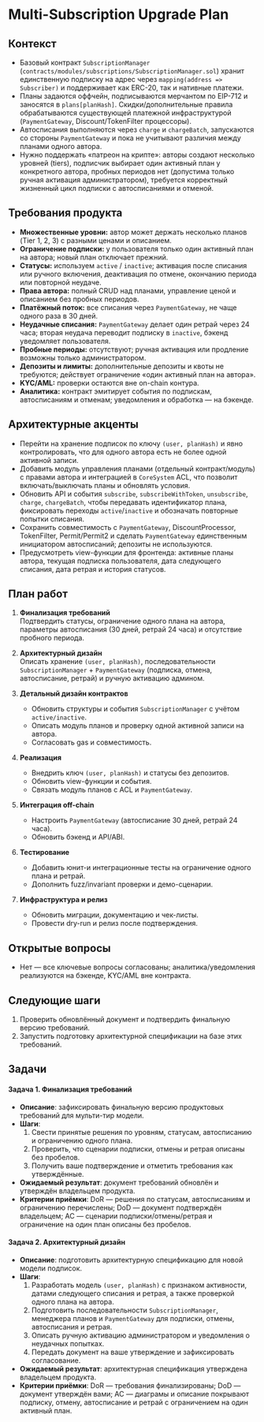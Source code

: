 # Multi-Subscription Upgrade Plan

## Контекст
- Базовый контракт `SubscriptionManager` (`contracts/modules/subscriptions/SubscriptionManager.sol`) хранит единственную подписку на адрес через `mapping(address => Subscriber)` и поддерживает как ERC-20, так и нативные платежи.
- Планы задаются оффчейн, подписываются мерчантом по EIP-712 и заносятся в `plans[planHash]`. Скидки/дополнительные правила обрабатываются существующей платежной инфраструктурой (`PaymentGateway`, Discount/TokenFilter процессоры).
- Автосписания выполняются через `charge` и `chargeBatch`, запускаются со стороны `PaymentGateway` и пока не учитывают различия между планами одного автора.
- Нужно поддержать «патреон на крипте»: авторы создают несколько уровней (tiers), подписчик выбирает один активный план у конкретного автора, пробных периодов нет (допустима только ручная активация администратором), требуется корректный жизненный цикл подписки с автосписаниями и отменой.

## Требования продукта
- **Множественные уровни:** автор может держать несколько планов (Tier 1, 2, 3) с разными ценами и описанием.
- **Ограничение подписки:** у пользователя только один активный план на автора; новый план отключает прежний.
- **Статусы:** используем `active` / `inactive`; активация после списания или ручного включения, деактивация по отмене, окончанию периода или повторной неудаче.
- **Права автора:** полный CRUD над планами, управление ценой и описанием без пробных периодов.
- **Платёжный поток:** все списания через `PaymentGateway`, не чаще одного раза в 30 дней.
- **Неудачные списания:** `PaymentGateway` делает один ретрай через 24 часа; вторая неудача переводит подписку в `inactive`, бэкенд уведомляет пользователя.
- **Пробные периоды:** отсутствуют; ручная активация или продление возможны только администратором.
- **Депозиты и лимиты:** дополнительные депозиты и квоты не требуются; действует ограничение «один активный план на автора».
- **KYC/AML:** проверки остаются вне on-chain контура.
- **Аналитика:** контракт эмитирует события по подпискам, автосписаниям и отменам; уведомления и обработка — на бэкенде.

## Архитектурные акценты
- Перейти на хранение подписок по ключу `(user, planHash)` и явно контролировать, что для одного автора есть не более одной активной записи.
- Добавить модуль управления планами (отдельный контракт/модуль) с правами автора и интеграцией в `CoreSystem` ACL, что позволит включать/выключать планы и обновлять условия.
- Обновить API и события `subscribe`, `subscribeWithToken`, `unsubscribe`, `charge`, `chargeBatch`, чтобы передавать идентификатор плана, фиксировать переходы `active`/`inactive` и обозначать повторные попытки списания.
- Сохранить совместимость с `PaymentGateway`, DiscountProcessor, TokenFilter, Permit/Permit2 и сделать `PaymentGateway` единственным инициатором автосписаний; депозиты не используются.
- Предусмотреть view-функции для фронтенда: активные планы автора, текущая подписка пользователя, дата следующего списания, дата ретрая и история статусов.

## План работ
1. **Финализация требований**  
   Подтвердить статусы, ограничение одного плана на автора, параметры автосписания (30 дней, ретрай 24 часа) и отсутствие пробного периода.

2. **Архитектурный дизайн**  
   Описать хранение `(user, planHash)`, последовательности `SubscriptionManager` + `PaymentGateway` (подписка, отмена, автосписание, ретрай) и ручную активацию админом.

3. **Детальный дизайн контрактов**  
   - Обновить структуры и события `SubscriptionManager` с учётом `active/inactive`.
   - Описать модуль планов и проверку одной активной записи на автора.
   - Согласовать gas и совместимость.

4. **Реализация**  
   - Внедрить ключ `(user, planHash)` и статусы без депозитов.
   - Обновить view-функции и события.
   - Связать модуль планов с ACL и `PaymentGateway`.

5. **Интеграция off-chain**  
   - Настроить `PaymentGateway` (автосписание 30 дней, ретрай 24 часа).
   - Обновить бэкенд и API/ABI.

6. **Тестирование**  
   - Добавить юнит-и интеграционные тесты на ограничение одного плана и ретрай.
   - Дополнить fuzz/invariant проверки и демо-сценарии.

7. **Инфраструктура и релиз**  
   - Обновить миграции, документацию и чек-листы.
   - Провести dry-run и релиз после подтверждения.

## Открытые вопросы
- Нет — все ключевые вопросы согласованы; аналитика/уведомления реализуются на бэкенде, KYC/AML вне контракта.

## Следующие шаги
1. Проверить обновлённый документ и подтвердить финальную версию требований.
2. Запустить подготовку архитектурной спецификации на базе этих требований.

## Задачи

#### Задача 1. Финализация требований
- **Описание**: зафиксировать финальную версию продуктовых требований для мульти-тир модели.
- **Шаги**:
  1. Свести принятые решения по уровням, статусам, автосписанию и ограничению одного плана.
  2. Проверить, что сценарии подписки, отмены и ретрая описаны без пробелов.
  3. Получить ваше подтверждение и отметить требования как утверждённые.
- **Ожидаемый результат**: документ требований обновлён и утверждён владельцем продукта.
- **Критерии приёмки**: DoR — решения по статусам, автосписаниям и ограничению перечислены; DoD — документ подтверждён владельцем; AC — сценарии подписки/отмены/ретрая и ограничение на один план описаны без пробелов.

#### Задача 2. Архитектурный дизайн
- **Описание**: подготовить архитектурную спецификацию для новой модели подписок.
- **Шаги**:
  1. Разработать модель `(user, planHash)` с признаком активности, датами следующего списания и ретрая, а также проверкой одного плана на автора.
  2. Подготовить последовательности `SubscriptionManager`, менеджера планов и `PaymentGateway` для подписки, отмены, автосписания и ретрая.
  3. Описать ручную активацию администратором и уведомления о неудачных попытках.
  4. Передать документ на ваше утверждение и зафиксировать согласование.
- **Ожидаемый результат**: архитектурная спецификация утверждена владельцем продукта.
- **Критерии приёмки**: DoR — требования финализированы; DoD — документ утверждён вами; AC — диаграмы и описание покрывают подписку, отмену, автосписание и ретрай с ограничением на один активный план.
